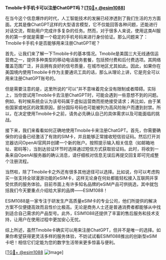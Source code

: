**Tmobile卡手机卡可以注册ChatGPT吗？[[TG💪+ @esim1088](https://t.me/s/esim1088)]**

在当今这个信息爆炸的时代，人工智能技术的发展已经渗透到了我们生活的方方面面。尤其是像ChatGPT这样的大型语言模型，它不仅能回答各种问题，还能进行对话交流，帮助用户完成许多复杂的任务。然而，对于很多人来说，使用这类AI服务的第一步就是需要一个稳定的手机号码来进行身份验证。那么问题来了：Tmobile卡手机卡是否能够用来注册ChatGPT呢？

首先，让我们来了解一下Tmobile卡的基本情况。Tmobile是美国三大无线通信运营商之一，提供多种类型的移动电话服务套餐，包括预付费和后付费选项。其网络覆盖范围广泛，并且拥有良好的信号质量，在城市地区尤其如此。因此，如果你在美国境内使用Tmobile卡作为主要通讯工具的话，那么从理论上讲，它是完全可以用来注册ChatGPT账号的。

但是需要注意的是，这里所说的“可以”并不意味着完全没有限制或者障碍。实际上，当你尝试用Tmobile卡去注册ChatGPT时，可能会遇到一些意想不到的问题。例如，有时候系统会认为该号码属于虚拟运营商而拒绝接受请求；再比如，由于某些国家或地区的政策原因，部分国际号码也可能被列为高风险账户而遭到封禁。所以，在决定使用Tmobile卡之前，请务必先确认自己的具体需求以及可能面临的挑战。

接下来，我们来看看如何正确地使用Tmobile卡来注册ChatGPT。首先，你需要确保你的设备已经激活了有效的SIM卡，并且能够正常接收短信验证码。然后打开浏览器访问OpenAI官网并创建一个新的账户。按照提示输入相关信息（如邮箱地址、密码等），当到达验证环节时选择通过短信方式获取验证码。此时，将收到一条来自OpenAI服务器的确认消息，请仔细核对信息无误后再提交回复即可完成整个注册流程。

当然啦，除了Tmobile卡之外还有很多其他途径可以选择。比如说，你可以考虑购买一张支持全球漫游功能的eSIM卡，这样无论身在何处都能轻松接入互联网并享受优质的服务体验。目前市面上有许多知名品牌的eSIM产品可供挑选，其中就包括我们今天要重点介绍给大家的品牌——ESIM1088！

ESIM1088是一家专注于研发生产高质量eSIM卡的专业公司，他们所提供的解决方案不仅便捷高效而且性价比极高。无论是商务人士还是普通消费者都能够从中找到适合自己需求的产品型号。此外，ESIM1088还提供了丰富的售后服务和技术支持，让用户在使用过程中更加安心无忧。

综上所述，虽然Tmobile卡确实可以用来注册ChatGPT，但并不是唯一的选择。如果你希望获得更灵活多样的服务体验，不妨试试看ESIM1088推出的创新型eSIM卡吧！相信它们定能为您的数字生活带来更多惊喜与便利。

[[TG💪+ @esim1088](https://t.me/s/esim1088) ![Image](https://i.postimg.cc/4NQfJmqS/Snipaste-2025-05-13-00-14-12.png)]
